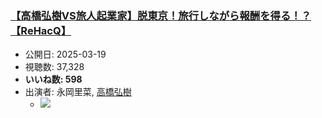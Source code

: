 ### [【高橋弘樹VS旅人起業家】脱東京！旅行しながら報酬を得る！？【ReHacQ】](https://www.youtube.com/watch?v=Ge69eMLpCi8)
-   公開日: 2025-03-19
-   視聴数: 37,328
-   **いいね数: 598**
-   出演者: 永岡里菜, [高橋弘樹](/rehacq_fan/people/高橋弘樹 "wikilink")
    - [![](https://img.youtube.com/vi/Ge69eMLpCi8/hqdefault.jpg)](https://www.youtube.com/watch?v=Ge69eMLpCi8)
